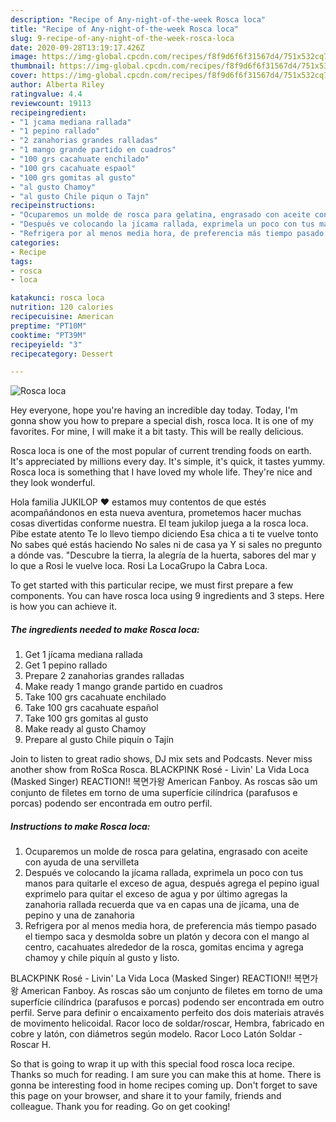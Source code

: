 ```yaml
---
description: "Recipe of Any-night-of-the-week Rosca loca"
title: "Recipe of Any-night-of-the-week Rosca loca"
slug: 9-recipe-of-any-night-of-the-week-rosca-loca
date: 2020-09-28T13:19:17.426Z
image: https://img-global.cpcdn.com/recipes/f8f9d6f6f31567d4/751x532cq70/rosca-loca-foto-principal.jpg
thumbnail: https://img-global.cpcdn.com/recipes/f8f9d6f6f31567d4/751x532cq70/rosca-loca-foto-principal.jpg
cover: https://img-global.cpcdn.com/recipes/f8f9d6f6f31567d4/751x532cq70/rosca-loca-foto-principal.jpg
author: Alberta Riley
ratingvalue: 4.4
reviewcount: 19113
recipeingredient:
- "1 jcama mediana rallada"
- "1 pepino rallado"
- "2 zanahorias grandes ralladas"
- "1 mango grande partido en cuadros"
- "100 grs cacahuate enchilado"
- "100 grs cacahuate espaol"
- "100 grs gomitas al gusto"
- "al gusto Chamoy"
- "al gusto Chile piqun o Tajn"
recipeinstructions:
- "Ocuparemos un molde de rosca para gelatina, engrasado con aceite con ayuda de una servilleta"
- "Después ve colocando la jícama rallada, exprimela un poco con tus manos para quitarle el exceso de agua, después agrega el pepino igual exprimelo para quitar el exceso de agua y por último agregas la zanahoria rallada recuerda que va en capas una de jícama, una de pepino y una de zanahoria"
- "Refrigera por al menos media hora, de preferencia más tiempo pasado el tiempo saca y desmolda sobre un platón y decora con el mango al centro, cacahuates alrededor de la rosca, gomitas encima y agrega chamoy y chile piquín al gusto y listo."
categories:
- Recipe
tags:
- rosca
- loca

katakunci: rosca loca 
nutrition: 120 calories
recipecuisine: American
preptime: "PT10M"
cooktime: "PT39M"
recipeyield: "3"
recipecategory: Dessert

---
```



![Rosca loca](https://img-global.cpcdn.com/recipes/f8f9d6f6f31567d4/751x532cq70/rosca-loca-foto-principal.jpg)

Hey everyone, hope you're having an incredible day today. Today, I'm gonna show you how to prepare a special dish, rosca loca. It is one of my favorites. For mine, I will make it a bit tasty. This will be really delicious.

Rosca loca is one of the most popular of current trending foods on earth. It's appreciated by millions every day. It's simple, it's quick, it tastes yummy. Rosca loca is something that I have loved my whole life. They're nice and they look wonderful.

Hola familia JUKILOP ❤️ estamos muy contentos de que estés acompañándonos en esta nueva aventura, prometemos hacer muchas cosas divertidas conforme nuestra. El team jukilop juega a la rosca loca. Pibe estate atento Te lo llevo tiempo diciendo Esa chica a ti te vuelve tonto No sabes qué estás haciendo No sales ni de casa ya Y si sales no pregunto a dónde vas. &#34;Descubre la tierra, la alegría de la huerta, sabores del mar y lo que a Rosi le vuelve loca. Rosi La LocaGrupo la Cabra Loca.


To get started with this particular recipe, we must first prepare a few components. You can have rosca loca using 9 ingredients and 3 steps. Here is how you can achieve it.

<!--inarticleads1-->

##### The ingredients needed to make Rosca loca:

1. Get 1 jícama mediana rallada
1. Get 1 pepino rallado
1. Prepare 2 zanahorias grandes ralladas
1. Make ready 1 mango grande partido en cuadros
1. Take 100 grs cacahuate enchilado
1. Take 100 grs cacahuate español
1. Take 100 grs gomitas al gusto
1. Make ready al gusto Chamoy
1. Prepare al gusto Chile piquín o Tajín


Join to listen to great radio shows, DJ mix sets and Podcasts. Never miss another show from RoSca Rosca. BLACKPINK Rosé - Livin&#39; La Vida Loca (Masked Singer) REACTION!! 복면가왕 American Fanboy. As roscas são um conjunto de filetes em torno de uma superfície cilíndrica (parafusos e porcas) podendo ser encontrada em outro perfil. 

<!--inarticleads2-->

##### Instructions to make Rosca loca:

1. Ocuparemos un molde de rosca para gelatina, engrasado con aceite con ayuda de una servilleta
1. Después ve colocando la jícama rallada, exprimela un poco con tus manos para quitarle el exceso de agua, después agrega el pepino igual exprimelo para quitar el exceso de agua y por último agregas la zanahoria rallada recuerda que va en capas una de jícama, una de pepino y una de zanahoria
1. Refrigera por al menos media hora, de preferencia más tiempo pasado el tiempo saca y desmolda sobre un platón y decora con el mango al centro, cacahuates alrededor de la rosca, gomitas encima y agrega chamoy y chile piquín al gusto y listo.


BLACKPINK Rosé - Livin&#39; La Vida Loca (Masked Singer) REACTION!! 복면가왕 American Fanboy. As roscas são um conjunto de filetes em torno de uma superfície cilíndrica (parafusos e porcas) podendo ser encontrada em outro perfil. Serve para definir o encaixamento perfeito dos dois materiais através de movimento helicoidal. Racor loco de soldar/roscar, Hembra, fabricado en cobre y latón, con diámetros según modelo. Racor Loco Latón Soldar - Roscar H. 

So that is going to wrap it up with this special food rosca loca recipe. Thanks so much for reading. I am sure you can make this at home. There is gonna be interesting food in home recipes coming up. Don't forget to save this page on your browser, and share it to your family, friends and colleague. Thank you for reading. Go on get cooking!
